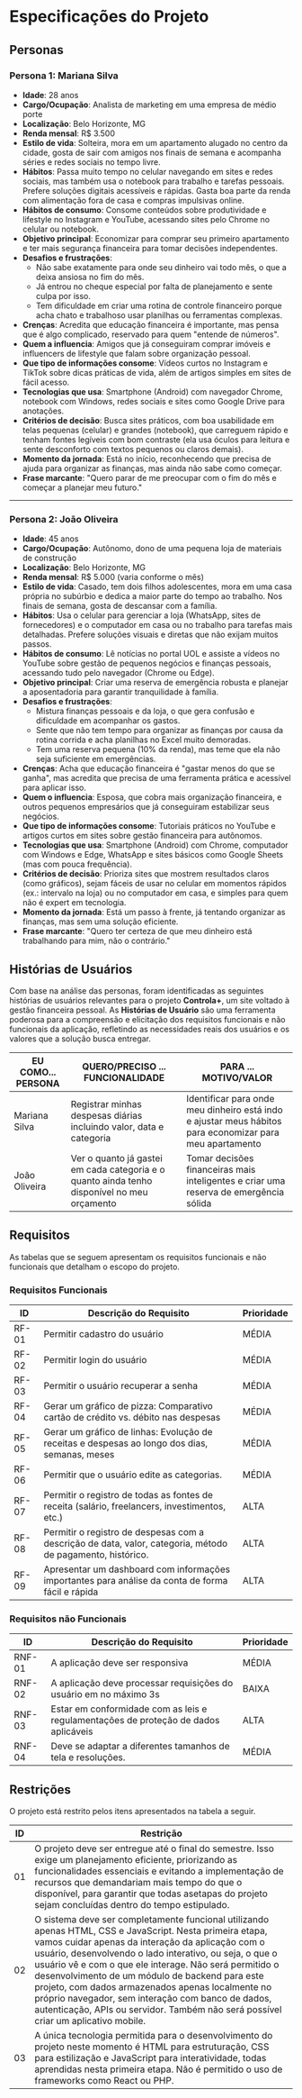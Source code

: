 # Especificações do Projeto

## Personas

### Persona 1: Mariana Silva
- **Idade**: 28 anos
- **Cargo/Ocupação**: Analista de marketing em uma empresa de médio porte
- **Localização**: Belo Horizonte, MG
- **Renda mensal**: R$ 3.500
- **Estilo de vida**: Solteira, mora em um apartamento alugado no centro da cidade, gosta de sair com amigos nos finais de semana e acompanha séries e redes sociais no tempo livre.
- **Hábitos**: Passa muito tempo no celular navegando em sites e redes sociais, mas também usa o notebook para trabalho e tarefas pessoais. Prefere soluções digitais acessíveis e rápidas. Gasta boa parte da renda com alimentação fora de casa e compras impulsivas online.
- **Hábitos de consumo**: Consome conteúdos sobre produtividade e lifestyle no Instagram e YouTube, acessando sites pelo Chrome no celular ou notebook.
- **Objetivo principal**: Economizar para comprar seu primeiro apartamento e ter mais segurança financeira para tomar decisões independentes.
- **Desafios e frustrações**:
  - Não sabe exatamente para onde seu dinheiro vai todo mês, o que a deixa ansiosa no fim do mês.
  - Já entrou no cheque especial por falta de planejamento e sente culpa por isso.
  - Tem dificuldade em criar uma rotina de controle financeiro porque acha chato e trabalhoso usar planilhas ou ferramentas complexas.
- **Crenças**: Acredita que educação financeira é importante, mas pensa que é algo complicado, reservado para quem "entende de números".
- **Quem a influencia**: Amigos que já conseguiram comprar imóveis e influencers de lifestyle que falam sobre organização pessoal.
- **Que tipo de informações consome**: Vídeos curtos no Instagram e TikTok sobre dicas práticas de vida, além de artigos simples em sites de fácil acesso.
- **Tecnologias que usa**: Smartphone (Android) com navegador Chrome, notebook com Windows, redes sociais e sites como Google Drive para anotações.
- **Critérios de decisão**: Busca sites práticos, com boa usabilidade em telas pequenas (celular) e grandes (notebook), que carreguem rápido e tenham fontes legíveis com bom contraste (ela usa óculos para leitura e sente desconforto com textos pequenos ou claros demais).
- **Momento da jornada**: Está no início, reconhecendo que precisa de ajuda para organizar as finanças, mas ainda não sabe como começar.
- **Frase marcante**: "Quero parar de me preocupar com o fim do mês e começar a planejar meu futuro."

---

### Persona 2: João Oliveira
- **Idade**: 45 anos
- **Cargo/Ocupação**: Autônomo, dono de uma pequena loja de materiais de construção
- **Localização**: Belo Horizonte, MG
- **Renda mensal**: R$ 5.000 (varia conforme o mês)
- **Estilo de vida**: Casado, tem dois filhos adolescentes, mora em uma casa própria no subúrbio e dedica a maior parte do tempo ao trabalho. Nos finais de semana, gosta de descansar com a família.
- **Hábitos**: Usa o celular para gerenciar a loja (WhatsApp, sites de fornecedores) e o computador em casa ou no trabalho para tarefas mais detalhadas. Prefere soluções visuais e diretas que não exijam muitos passos.
- **Hábitos de consumo**: Lê notícias no portal UOL e assiste a vídeos no YouTube sobre gestão de pequenos negócios e finanças pessoais, acessando tudo pelo navegador (Chrome ou Edge).
- **Objetivo principal**: Criar uma reserva de emergência robusta e planejar a aposentadoria para garantir tranquilidade à família.
- **Desafios e frustrações**:
  - Mistura finanças pessoais e da loja, o que gera confusão e dificuldade em acompanhar os gastos.
  - Sente que não tem tempo para organizar as finanças por causa da rotina corrida e acha planilhas no Excel muito demoradas.
  - Tem uma reserva pequena (10% da renda), mas teme que ela não seja suficiente em emergências.
- **Crenças**: Acha que educação financeira é "gastar menos do que se ganha", mas acredita que precisa de uma ferramenta prática e acessível para aplicar isso.
- **Quem o influencia**: Esposa, que cobra mais organização financeira, e outros pequenos empresários que já conseguiram estabilizar seus negócios.
- **Que tipo de informações consome**: Tutoriais práticos no YouTube e artigos curtos em sites sobre gestão financeira para autônomos.
- **Tecnologias que usa**: Smartphone (Android) com Chrome, computador com Windows e Edge, WhatsApp e sites básicos como Google Sheets (mas com pouca frequência).
- **Critérios de decisão**: Prioriza sites que mostrem resultados claros (como gráficos), sejam fáceis de usar no celular em momentos rápidos (ex.: intervalo na loja) ou no computador em casa, e simples para quem não é expert em tecnologia.
- **Momento da jornada**: Está um passo à frente, já tentando organizar as finanças, mas sem uma solução eficiente.
- **Frase marcante**: "Quero ter certeza de que meu dinheiro está trabalhando para mim, não o contrário."

## Histórias de Usuários

Com base na análise das personas, foram identificadas as seguintes histórias de usuários relevantes para o projeto **Controla+**, um site voltado à gestão financeira pessoal. As **Histórias de Usuário** são uma ferramenta poderosa para a compreensão e elicitação dos requisitos funcionais e não funcionais da aplicação, refletindo as necessidades reais dos usuários e os valores que a solução busca entregar.

| **EU COMO... PERSONA**  | **QUERO/PRECISO ... FUNCIONALIDADE** | **PARA ... MOTIVO/VALOR** |
|-------------------------|--------------------------------------|---------------------------|
| Mariana Silva           | Registrar minhas despesas diárias incluindo valor, data e categoria | Identificar para onde meu dinheiro está indo e ajustar meus hábitos para economizar para meu apartamento |
| João Oliveira           | Ver o quanto já gastei em cada categoria e o quanto ainda tenho disponível no meu orçamento | Tomar decisões financeiras mais inteligentes e criar uma reserva de emergência sólida |

## Requisitos

As tabelas que se seguem apresentam os requisitos funcionais e não funcionais que detalham o escopo do projeto.

### Requisitos Funcionais

|ID    | Descrição do Requisito  | Prioridade | 
|------|-----------------------------------------|----| 
|RF-01|  Permitir cadastro do usuário | MÉDIA | 
|RF-02|  Permitir login do usuário    | MÉDIA | 
|RF-03|  Permitir o usuário recuperar a senha | MÉDIA | 
|RF-04|  Gerar um gráfico de pizza: Comparativo cartão de crédito vs. débito nas despesas  | MÉDIA | 
|RF-05|  Gerar um gráfico de linhas: Evolução de receitas e despesas ao longo dos dias, semanas, meses | MÉDIA |  
|RF-06|  Permitir que o usuário edite as categorias. |MÉDIA|
|RF-07|  Permitir o registro de todas as fontes de receita (salário, freelancers, investimentos, etc.) |ALTA|
|RF-08|  Permitir o registro de despesas com a descrição de data, valor, categoria, método de pagamento, histórico.      |ALTA|
|RF-09|  Apresentar um dashboard com informações importantes para análise da conta de forma fácil e rápida      |ALTA| 


### Requisitos não Funcionais

|ID     | Descrição do Requisito  |Prioridade |
|-------|-------------------------|----|
|RNF-01| A aplicação deve ser responsiva | MÉDIA | 
|RNF-02| A aplicação deve processar requisições do usuário em no máximo 3s |  BAIXA | 
|RNF-03| Estar em conformidade com as leis e regulamentações de proteção de dados aplicáveis | ALTA |
|RNF-04| Deve se adaptar a diferentes tamanhos de tela e resoluções.  | MÉDIA |


## Restrições

O projeto está restrito pelos itens apresentados na tabela a seguir.

|ID| Restrição                                             |
|--|-------------------------------------------------------|
|01| O projeto deve ser entregue até o final do semestre. Isso exige um planejamento eficiente, priorizando as funcionalidades essenciais e evitando a implementação de recursos que demandariam mais tempo do que o disponível, para garantir que todas asetapas do projeto sejam concluídas dentro do tempo estipulado. |
|02| O sistema deve ser completamente funcional utilizando apenas HTML, CSS e JavaScript. Nesta primeira etapa, vamos cuidar apenas da interação da aplicação com o usuário, desenvolvendo o lado interativo, ou seja, o que o usuário vê e com o que ele interage. Não será permitido o desenvolvimento de um módulo de backend para este projeto, com dados armazenados apenas localmente no próprio navegador, sem interação com banco de dados, autenticação, APIs ou servidor. Também não será possível criar um aplicativo mobile. |
|03| A única tecnologia permitida para o desenvolvimento do projeto neste momento é HTML para estruturação, CSS para estilização e JavaScript para interatividade, todas aprendidas nesta primeira etapa. Não é permitido o uso de frameworks como React ou PHP. |

